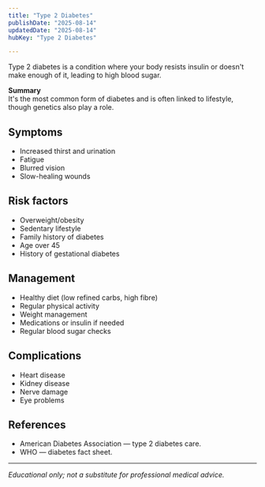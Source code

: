 ```yaml
---
title: "Type 2 Diabetes"
publishDate: "2025-08-14"
updatedDate: "2025-08-14"
hubKey: "Type 2 Diabetes"

---
```


Type 2 diabetes is a condition where your body resists insulin or doesn't make enough of it, leading to high blood sugar.

**Summary**  
It's the most common form of diabetes and is often linked to lifestyle, though genetics also play a role.

## Symptoms

- Increased thirst and urination  
- Fatigue  
- Blurred vision  
- Slow-healing wounds

## Risk factors

- Overweight/obesity  
- Sedentary lifestyle  
- Family history of diabetes  
- Age over 45  
- History of gestational diabetes

## Management

- Healthy diet (low refined carbs, high fibre)  
- Regular physical activity  
- Weight management  
- Medications or insulin if needed  
- Regular blood sugar checks

## Complications

- Heart disease  
- Kidney disease  
- Nerve damage  
- Eye problems

## References

- American Diabetes Association — type 2 diabetes care.  
- WHO — diabetes fact sheet.

---

*Educational only; not a substitute for professional medical advice.*
